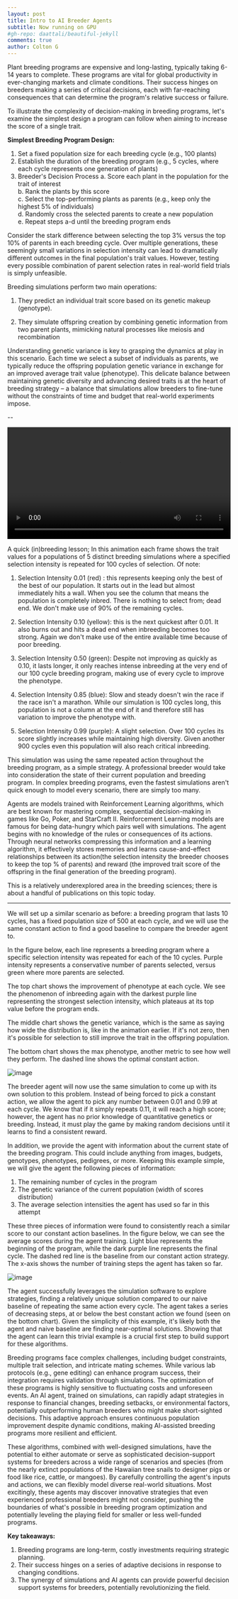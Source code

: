 ```yaml
---
layout: post
title: Intro to AI Breeder Agents
subtitle: Now running on GPU
#gh-repo: daattali/beautiful-jekyll
comments: true
author: Colton G
---
```


Plant breeding programs are expensive and long-lasting, typically taking 6-14 years to complete. These programs are vital for global productivity in ever-changing markets and climate conditions. Their success hinges on breeders making a series of critical decisions, each with far-reaching consequences that can determine the program's relative success or failure.

To illustrate the complexity of decision-making in breeding programs, let's examine the simplest design a program can follow when aiming to increase the score of a single trait.

**Simplest Breeding Program Design:**
1. Set a fixed population size for each breeding cycle (e.g., 100 plants)
2. Establish the duration of the breeding program (e.g., 5 cycles, where each cycle represents one generation of plants)
3. Breeder's Decision Process
    a. Score each plant in the population for the trait of interest  
    b. Rank the plants by this score  
    c. Select the top-performing plants as parents (e.g., keep only the highest 5% of individuals)  
    d. Randomly cross the selected parents to create a new population  
    e. Repeat steps a-d until the breeding program ends

Consider the stark difference between selecting the top 3% versus the top 10% of parents in each breeding cycle. Over multiple generations, these seemingly small variations in selection intensity can lead to dramatically different outcomes in the final population's trait values. However, testing every possible combination of parent selection rates in real-world field trials is simply unfeasible.

Breeding simulations perform two main operations:

1) They predict an individual trait score based on its genetic makeup (genotype).

2) They simulate offspring creation by combining genetic information from two parent plants, mimicking natural processes like meiosis and recombination

Understanding genetic variance is key to grasping the dynamics at play in this scenario. Each time we select a subset of individuals as parents, we typically reduce the offspring population genetic variance in exchange for an improved average trait value (phenotype). This delicate balance between maintaining genetic diversity and advancing desired traits is at the heart of breeding strategy – a balance that simulations allow breeders to fine-tune without the constraints of time and budget that real-world experiments impose.

--

<video width="100%" height="auto" controls>
  <source src="{{ site.baseurl }}/assets/img/blog_animate_inbreeding.mp4" type="video/mp4">
  Your browser does not support the video tag.
</video>

A quick (in)breeding lesson; In this animation each frame shows the trait values for a populations of 5 distinct breeding simulations where a specified selection intensity is repeated for 100 cycles of selection. Of note:

1) Selection Intensity 0.01 (red) : this represents keeping only the best of the best of our population. It starts out in the lead but almost immediately hits a wall. When you see the column that means the population is completely inbred. There is nothing to select from; dead end. We don't make use of 90% of the remaining cycles.
   
3) Selection Intensity 0.10 (yellow): this is the next quickest after 0.01. It also burns out and hits a dead end when inbreeding becomes too strong. Again we don't make use of the entire available time because of poor breeding.
   
5) Selection Intensity 0.50 (green): Despite not improving as quickly as 0.10, it lasts longer, it only reaches intense inbreeding at the very end of our 100 cycle breeding program, making use of every cycle to improve the phenotype.
   
7) Selection Intensity 0.85 (blue): Slow and steady doesn't win the race if the race isn't a marathon. While our simulation is 100 cycles long, this population is not a column at the end of it and therefore still has variation to improve the phenotype with.

9) Selection Intensity 0.99 (purple): A slight selection. Over 100 cycles its score slightly increases while maintaining high diversity. Given another 900 cycles even this population will also reach critical inbreeding.

This simulation was using the same repeated action throughout the breeding program, as a simple strategy. A professional breeder would take into consideration the state of their current population and breeding program. In complex breeding programs, even the fastest simulations aren't quick enough to model every scenario, there are simply too many.

Agents are models trained with Reinforcement Learning algorithms, which are best known for mastering complex, sequential decision-making in games like Go, Poker, and StarCraft II. Reinforcement Learning models are famous for being data-hungry which pairs well with simulations. The agent begins with no knowledge of the rules or consequences of its actions. Through neural networks compressing this information and a learning algorithm, it effectively stores memories and learns cause-and-effect relationships between its action(the selection intensity the breeder chooses to keep the top % of parents) and reward (the improved trait score of the offspring in the final generation of the breeding program). 

This is a relatively underexplored area in the breeding sciences; there is about a handful of publications on this topic today. 

---

We will set up a similar scenario as before: a breeding program that lasts 10 cycles, has a fixed population size of 500 at each cycle, and we will use the same constant action to find a good baseline to compare the breeder agent to.

In the figure below, each line represents a breeding program where a specific selection intensity was repeated for each of the 10 cycles. Purple intensity represents a conservative number of parents selected, versus green where more parents are selected.

The top chart shows the improvement of phenotype at each cycle. We see the phenomenon of inbreeding again with the darkest purple line representing the strongest selection intensity, which plateaus at its top value before the program ends.

The middle chart shows the genetic variance, which is the same as saying how wide the distribution is, like in the animation earlier. If it's not zero, then it's possible for selection to still improve the trait in the offspring population.

The bottom chart shows the max phenotype, another metric to see how well they perform. The dashed line shows the optimal constant action.


![image](https://github.com/cjGO/cjgo.github.io/blob/master/assets/img/breeder_agent_01.png?raw=true)  

The breeder agent will now use the same simulation to come up with its own solution to this problem. Instead of being forced to pick a constant action, we allow the agent to pick any number between 0.01 and 0.99 at each cycle. We know that if it simply repeats 0.11, it will reach a high score; however, the agent has no prior knowledge of quantitative genetics or breeding. Instead, it must play the game by making random decisions until it learns to find a consistent reward.

In addition, we provide the agent with information about the current state of the breeding program. This could include anything from images, budgets, genotypes, phenotypes, pedigrees, or more. Keeping this example simple, we will give the agent the following pieces of information:

1. The remaining number of cycles in the program
2. The genetic variance of the current population (width of scores distribution)
3. The average selection intensities the agent has used so far in this attempt

These three pieces of information were found to consistently reach a similar score to our constant action baselines. In the figure below, we can see the average scores during the agent training. Light blue represents the beginning of the program, while the dark purple line represents the final cycle. The dashed red line is the baseline from our constant action strategy. The x-axis shows the number of training steps the agent has taken so far.


![image](https://github.com/cjGO/cjgo.github.io/blob/master/assets/img/breeder_agent_02.png?raw=true)  

The agent successfully leverages the simulation software to explore strategies, finding a relatively unique solution compared to our naive baseline of repeating the same action every cycle. The agent takes a series of decreasing steps, at or below the best constant action we found (seen on the bottom chart). Given the simplicity of this example, it's likely both the agent and naive baseline are finding near-optimal solutions. Showing that the agent can learn this trivial example is a crucial first step to build support for these algorithms.

Breeding programs face complex challenges, including budget constraints, multiple trait selection, and intricate mating schemes. While various lab protocols (e.g., gene editing) can enhance program success, their integration requires validation through simulations. The optimization of these programs is highly sensitive to fluctuating costs and unforeseen events. An AI agent, trained on simulations, can rapidly adapt strategies in response to financial changes, breeding setbacks, or environmental factors, potentially outperforming human breeders who might make short-sighted decisions. This adaptive approach ensures continuous population improvement despite dynamic conditions, making AI-assisted breeding programs more resilient and efficient.

These algorithms, combined with well-designed simulations, have the potential to either automate or serve as sophisticated decision-support systems for breeders across a wide range of scenarios and species (from the nearly extinct populations of the Hawaiian tree snails to designer pigs or food like rice, cattle, or mangoes). By carefully controlling the agent's inputs and actions, we can flexibly model diverse real-world situations. Most excitingly, these agents may discover innovative strategies that even experienced professional breeders might not consider, pushing the boundaries of what's possible in breeding program optimization and potentially leveling the playing field for smaller or less well-funded programs.

**Key takeaways:**

1. Breeding programs are long-term, costly investments requiring strategic planning.
2. Their success hinges on a series of adaptive decisions in response to changing conditions.
3. The synergy of simulations and AI agents can provide powerful decision support systems for breeders, potentially revolutionizing the field.
